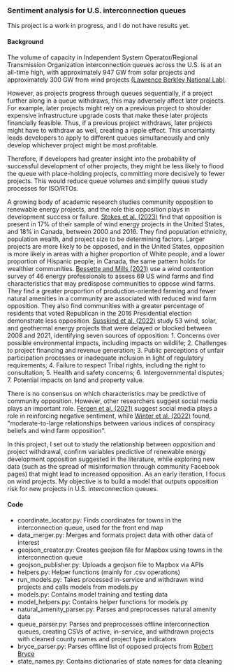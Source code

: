 ### Sentiment analysis for U.S. interconnection queues

This project is a work in progress, and I do not have results yet. 

#### Background

The volume of capacity in Independent System Operator/Regional Transmission Organization interconnection queues across the U.S. is at an all-time high, with approximately 947 GW from solar projects and approximately 300 GW from wind projects [(Lawrence Berkley National Lab)](https://emp.lbl.gov/news/grid-connection-requests-grow-40-2022-clean).

However, as projects progress through queues sequentially, if a project further along in a queue withdraws, this may adversely affect later projects. For example, later projects might rely on a previous project to shoulder expensive infrastructure upgrade costs that make these later projects financially feasible. Thus, if a previous project withdraws, later projects might have to withdraw as well, creating a ripple effect. This uncertainty leads developers to apply to different queues simultaneously and only develop whichever project might be most profitable.

Therefore, if developers had greater insight into the probability of successful development of other projects, they might be less likely to flood the queue with place-holding projects, committing more decisively to fewer projects. This would reduce queue volumes and simplify queue study processes for ISO/RTOs. 

A growing body of academic research studies community opposition to renewable energy projects, and the role this opposition plays in development success or failure.
[Stokes et al. (2023)](https://www.pnas.org/doi/10.1073/pnas.2302313120) find that opposition is present in 17% of their sample of wind energy projects in the United States, and 18% in Canada, between 2000 and 2016. They find population ethnicity, population wealth, and project size to be determining factors. Larger projects are more likely to be opposed, and in the United States, opposition is more likely in areas with a higher proportion of White people, and a lower proportion of Hispanic people; in Canada, the same pattern holds for wealthier communities.
[Bessette and Mills (2021)](https://www.sciencedirect.com/science/article/abs/pii/S2214629620304485) use a wind contention survey of 46 energy professionals to assess 69 US wind farms and find characteristics that may predispose communities to oppose wind farms. They find a greater proportion of production-oriented farming and fewer natural amenities in a community are associated with reduced wind farm opposition. They also find communities with a greater percentage of residents that voted Republican in the 2016 Presidential election demonstrate less opposition. 
[Susskind et al. (2022)](https://www.sciencedirect.com/science/article/pii/S0301421522001471) study 53 wind, solar, and geothermal energy projects that were delayed or blocked between 2008 and 2021, identifying seven sources of opposition: 1. Concerns over possible environmental impacts, including impacts on  wildlife; 2. Challenges to project financing and revenue generation; 3. Public perceptions of unfair participation processes or inadequate inclusion in light of regulatory requirements; 4. Failure to respect Tribal rights, including the right to consultation; 5. Health and safety concerns; 6. Intergovernmental disputes; 7. Potential impacts on land and property value.

There is no consensus on which characteristics may be predictive of community opposition. However, other researchers suggest social media plays an important role. [Fergen et al. (2021)](https://www.sciencedirect.com/science/article/abs/pii/S2214629621003170) suggest social media plays a role in reinforcing negative sentiment, while [Winter et al. (2022)](https://www.nature.com/articles/s41560-022-01164-w) found, "moderate-to-large relationships between various indices of conspiracy beliefs and wind farm opposition".

In this project, I set out to study the relationship between opposition and project withdrawal, confirm variables predictive of renewable energy development opposition suggested in the literature, while exploring new data (such as the spread of misinformation through community Facebook pages) that might lead to increased opposition. As an early iteration, I focus on wind projects. My objective is to build a model that outputs opposition risk for new projects in U.S. interconnection queues. 

#### Code

- coordinate_locator.py: Finds coordinates for towns in the interconnection queue, used for the front end map 
- data_merger.py: Merges and formats project data with other data of interest
- geojson_creator.py: Creates geojson file for Mapbox using towns in the interconnection queue
- geojson_publisher.py: Uploads a geojson file to Mapbox via APIs
- helpers.py: Helper functions (mainly for .csv operations)
- run_models.py: Takes processed in-service and withdrawn wind projects and calls models from models.py
- models.py: Contains model training and testing data
- model_helpers.py: Contains helper functions for models.py
- natural_amenity_parser.py: Parses and preprocesses natural amenity data
- queue_parser.py: Parses and preprocesses offline interconnection queues, creating CSVs of active, in-service, and withdrawn projects with cleaned county names and project type indicators
- bryce_parser.py: Parses offline list of opposed projects from [Robert Bryce](https://robertbryce.com/renewable-rejection-database/)
- state_names.py: Contains dictionaries of state names for data cleaning

